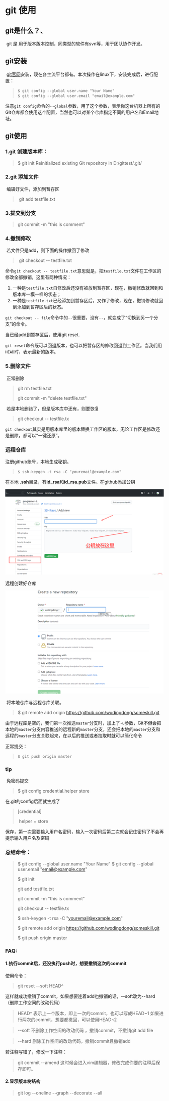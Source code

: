 # git 使用

## git是什么？、

​        git 是 用于版本版本控制，同类型的软件有svn等，用于团队协作开发。

## git安装

​		[git官网](https://git-scm.com/downloads)安装，现在各主流平台都有。本次操作在linux下，安装完成后，进行配置：

> ```
> $ git config --global user.name "Your Name"
> $ git config --global user.email "email@example.com"
> ```

​		注意`git config`命令的`--global`参数，用了这个参数，表示你这台机器上所有的Git仓库都会使用这个配置，当然也可以对某个仓库指定不同的用户名和Email地址。



## git使用

### 1.git 创建版本库：

> $ git init
> Reinitialized existing Git repository in D:/gittest/.git/

### 2.git 添加文件

​		编辑好文件，添加到暂存区

> ​	git add testfile.txt

### 3.提交到分支

> git commit -m "this is comment"

### 4.撤销修改

​		若文件只是add，则下面的操作撤回了修改

> ​	git checkout -- testfile.txt

命令`git checkout -- testfile.txt`意思就是，把`testfile.txt`文件在工作区的修改全部撤销，这里有两种情况：

1. 一种是`testfile.txt`自修改后还没有被放到暂存区，现在，撤销修改就回到和版本库一模一样的状态；
2. 一种是`testfile.txt`已经添加到暂存区后，又作了修改，现在，撤销修改就回到添加到暂存区后的状态。

`git checkout -- file`命令中的`--`很重要，没有`--`，就变成了“切换到另一个分支”的命令。

当已经add到暂存区后，使用git reset.

`git reset`命令既可以回退版本，也可以把暂存区的修改回退到工作区。当我们用`HEAD`时，表示最新的版本。

### 5.删除文件

​		正常删除

> git rm testfile.txt
>
> git  commit -m "delete testfile.txt"

​		若是本地删错了，但是版本库中还有，则要恢复

> git checkout -- testfile.tx

`git checkout`其实是用版本库里的版本替换工作区的版本，无论工作区是修改还是删除，都可以“一键还原”。

### 远程仓库

注册github账号，本地生成秘钥。

> ```
> $ ssh-keygen -t rsa -C "youremail@example.com"
> ```

在本地 **.ssh**目录，有**id_rsa**和**id_rsa.pub**文件。在github添加公钥

![image-20210205162032068](images/image-20210205162032068.png)

远程创建好仓库

![image-20210205162319000](images/image-20210205162319000.png)

​		将本地仓库与远程仓库关联。

> $ git remote add origin https://github.com/wodingdong/someskill.git

​		由于远程库是空的，我们第一次推送`master`分支时，加上了`-u`参数，Git不但会把本地的`master`分支内容推送的远程新的`master`分支，还会把本地的`master`分支和远程的`master`分支关联起来，在以后的推送或者拉取时就可以简化命令

正常提交：

> ```
> $ git push origin master
> ```



### tip

​		免密码提交

> $ git config credential.helper store

在.git的config后面就生成了

> [credential]
>
> ​		helper = store

保存，第一次需要输入用户名密码，输入一次密码后第二次就会记住密码了不会再提示输入用户名及密码





### 总结命令：

> $ git config --global user.name "Your Name"
> $ git config --global user.email "email@example.com"
>
> 
>
> $ git init
>
> git add testfile.txt
>
> git commit -m "this is comment"
>
> git checkout -- testfile.tx
>
> 
>
> $ ssh-keygen -t rsa -C "youremail@example.com"
>
> $ git remote add origin https://github.com/wodingdong/someskill.git
>
> $ git push origin master



### FAQ:

#### 1.执行commit后，还没执行push时，想要撤销这次的commit

使用命令：

> git reset --soft HEAD^

这样就成功撤销了commit，如果想要连着add也撤销的话，--soft改为--hard（删除工作空间的改动代码）

> HEAD^ 表示上一个版本，即上一次的commit，也可以写成HEAD~1
> 如果进行两次的commit，想要都撤回，可以使用HEAD~2

> --soft
> 不删除工作空间的改动代码 ，撤销commit，不撤销git add file

> --hard
> 删除工作空间的改动代码，撤销commit且撤销add



若注释写错了，修改一下注释：

> git commit --amend
> 这时候会进入vim编辑器，修改完成你要的注释后保存即可。

#### 2.显示版本树结构

> git log --oneline --graph --decorate --all



